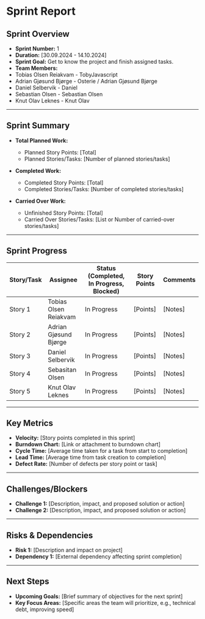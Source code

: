 # **Sprint Report**

## **Sprint Overview**
  - **Sprint Number:** 1
- **Duration:** [30.09.2024 - 14.10.2024]
- **Sprint Goal:** Get to know the project and finish assigned tasks.
- **Team Members:**
- Tobias Olsen Reiakvam - TobyJavascript 
- Adrian Gjøsund Bjørge - Osterie / Adrian Gjøsund Bjørge
- Daniel Selbervik - Daniel
- Sebastian Olsen - Sebastian Olsen
- Knut Olav Leknes - Knut Olav

---

## **Sprint Summary**
- **Total Planned Work:** 
  - Planned Story Points: [Total]
  - Planned Stories/Tasks: [Number of planned stories/tasks]

- **Completed Work:**
  - Completed Story Points: [Total]
  - Completed Stories/Tasks: [Number of completed stories/tasks]

- **Carried Over Work:**
  - Unfinished Story Points: [Total]
  - Carried Over Stories/Tasks: [List or Number of carried-over stories/tasks]

---

## **Sprint Progress**
| Story/Task | Assignee              | Status (Completed, In Progress, Blocked) | Story Points | Comments |
|------------|-----------------------|-----------------------------------------|--------------|----------|
| Story 1    | Tobias Olsen Reiakvam | In Progress                             | [Points]     | [Notes]  |
| Story 2    | Adrian Gjøsund Bjørge | In Progress                             | [Points]     | [Notes]  |
| Story 3    | Daniel Selbervik      | In Progress                             | [Points]     | [Notes]  |
| Story 4    | Sebasitan Olsen       | In Progress                             | [Points]     | [Notes]  |
| Story 5    | Knut Olav Leknes      | In Progress                             | [Points]     | [Notes]  |

---

## **Key Metrics**
- **Velocity:** [Story points completed in this sprint]
- **Burndown Chart:** [Link or attachment to burndown chart]
- **Cycle Time:** [Average time taken for a task from start to completion]
- **Lead Time:** [Average time from task creation to completion]
- **Defect Rate:** [Number of defects per story point or task]

---

## **Challenges/Blockers**
- **Challenge 1:** [Description, impact, and proposed solution or action]
- **Challenge 2:** [Description, impact, and proposed solution or action]

---

## **Risks & Dependencies**
- **Risk 1:** [Description and impact on project]
- **Dependency 1:** [External dependency affecting sprint completion]

---

## **Next Steps**
- **Upcoming Goals:** [Brief summary of objectives for the next sprint]
- **Key Focus Areas:** [Specific areas the team will prioritize, e.g., technical debt, improving speed]
